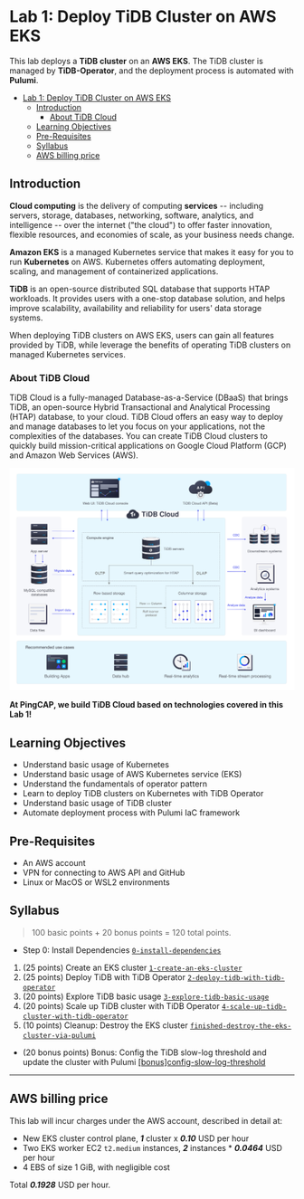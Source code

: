 # Lab 1: Deploy TiDB Cluster on AWS EKS

This lab deploys a **TiDB cluster** on an **AWS EKS**. The TiDB cluster is managed by **TiDB-Operator**, and the deployment process is automated with **Pulumi**.

<!-- TOC -->
* [Lab 1: Deploy TiDB Cluster on AWS EKS](#lab-1-deploy-tidb-cluster-on-aws-eks)
  * [Introduction](#introduction)
    * [About TiDB Cloud](#about-tidb-cloud)
  * [Learning Objectives](#learning-objectives)
  * [Pre-Requisites](#pre-requisites)
  * [Syllabus](#syllabus)
  * [AWS billing price](#aws-billing-price)
<!-- TOC -->

## Introduction

**Cloud computing** is the delivery of computing **services** -- including servers, storage, databases, networking, software, analytics, and intelligence -- over the internet ("the cloud") to offer faster innovation, flexible resources, and economies of scale, as your business needs change.

**Amazon EKS** is a managed Kubernetes service that makes it easy for you to run **Kubernetes** on AWS. Kubernetes offers automating deployment, scaling, and management of containerized applications.

**TiDB** is an open-source distributed SQL database that supports HTAP workloads. It provides users with a one-stop database solution, and helps improve scalability, availability and reliability for users' data storage systems.

When deploying TiDB clusters on AWS EKS, users can gain all features provided by TiDB, while leverage the benefits of operating TiDB clusters on managed Kubernetes services.

### About TiDB Cloud

TiDB Cloud is a fully-managed Database-as-a-Service (DBaaS) that brings TiDB, an open-source Hybrid Transactional and Analytical Processing (HTAP) database, to your cloud. TiDB Cloud offers an easy way to deploy and manage databases to let you focus on your applications, not the complexities of the databases. You can create TiDB Cloud clusters to quickly build mission-critical applications on Google Cloud Platform (GCP) and Amazon Web Services (AWS).

![img.png](.imgs/tidb_cloud.png)

**At PingCAP, we build TiDB Cloud based on technologies covered in this Lab 1!**

## Learning Objectives

- Understand basic usage of Kubernetes
- Understand basic usage of AWS Kubernetes service (EKS)
- Understand the fundamentals of operator pattern
- Learn to deploy TiDB clusters on Kubernetes with TiDB Operator
- Understand basic usage of TiDB cluster
- Automate deployment process with Pulumi IaC framework

## Pre-Requisites

- An AWS account
- VPN for connecting to AWS API and GitHub
- Linux or MacOS or WSL2 environments

## Syllabus

> 100 basic points + 20 bonus points = 120 total points.

- Step 0: Install Dependencies [`0-install-dependencies`](./0-install-dependencies/README.md)

1. (25 points) Create an EKS cluster [`1-create-an-eks-cluster`](./1-create-an-eks-cluster/README.md)
2. (25 points) Deploy TiDB with TiDB
   Operator [`2-deploy-tidb-with-tidb-operator`](./2-deploy-tidb-with-tidb-operator/README.md)
3. (20 points) Explore TiDB basic usage [`3-explore-tidb-basic-usage`](./3-explore-tidb-basic-usage/README.md)
4. (20 points) Scale up TiDB cluster with TiDB
   Operator [`4-scale-up-tidb-cluster-with-tidb-operator`](./4-scale-up-tidb-cluster-with-tidb-operator/README.md)
5. (10 points) Cleanup: Destroy the EKS cluster [`finished-destroy-the-eks-cluster-via-pulumi`](./1-create-an-eks-cluster/README.md#do-not-execute-this-step-until-lab-1-finished-destroy-the-eks-cluster-via-pulumi)

- (20 bonus points) Bonus: Config the TiDB slow-log threshold and update the cluster with Pulumi [[bonus]config-slow-log-threshold](./[bonus]config-slow-log-threshold/README.md)

---

## AWS billing price

This lab will incur charges under the AWS account, described in detail at:

- New EKS cluster control plane, **_1_** cluster x **_0.10_** USD per hour
- Two EKS worker EC2 `t2.medium` instances, **_2_** instances * **_0.0464_** USD per hour
- 4 EBS of size 1 GiB, with negligible cost

Total **_0.1928_** USD per hour.
